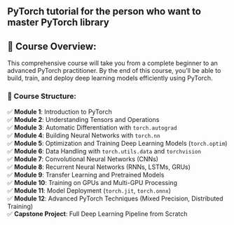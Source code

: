 ## **PyTorch tutorial for the person who want to master PyTorch library**

## **📌 Course Overview:**  
This comprehensive course will take you from a complete beginner to an advanced PyTorch practitioner. By the end of this course, you’ll be able to build, train, and deploy deep learning models efficiently using PyTorch.  

### **📖 Course Structure:**  
✅ **Module 1**: Introduction to PyTorch  
✅ **Module 2**: Understanding Tensors and Operations  
✅ **Module 3**: Automatic Differentiation with `torch.autograd`  
✅ **Module 4**: Building Neural Networks with `torch.nn`  
✅ **Module 5**: Optimization and Training Deep Learning Models (`torch.optim`)  
✅ **Module 6**: Data Handling with `torch.utils.data` and `torchvision`  
✅ **Module 7**: Convolutional Neural Networks (CNNs)  
✅ **Module 8**: Recurrent Neural Networks (RNNs, LSTMs, GRUs)  
✅ **Module 9**: Transfer Learning and Pretrained Models  
✅ **Module 10**: Training on GPUs and Multi-GPU Processing  
✅ **Module 11**: Model Deployment (`torch.jit`, `torch.onnx`)  
✅ **Module 12**: Advanced PyTorch Techniques (Mixed Precision, Distributed Training)  
✅ **Capstone Project**: Full Deep Learning Pipeline from Scratch  

